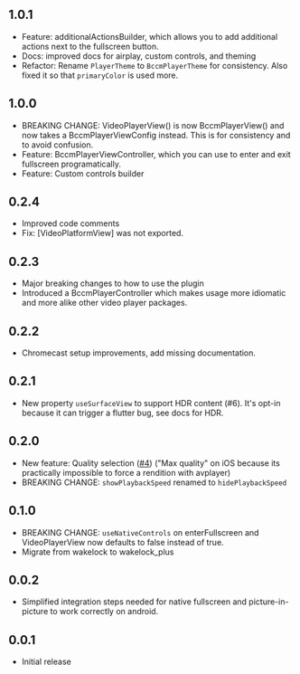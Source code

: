 ## 1.0.1

- Feature: additionalActionsBuilder, which allows you to add additional actions next to the fullscreen button.
- Docs: improved docs for airplay, custom controls, and theming
- Refactor: Rename `PlayerTheme` to `BccmPlayerTheme` for consistency. Also fixed it so that `primaryColor` is used more.

## 1.0.0

- BREAKING CHANGE: VideoPlayerView() is now BccmPlayerView() and now takes a BccmPlayerViewConfig instead. This is for consistency and to avoid confusion.
- Feature: BccmPlayerViewController, which you can use to enter and exit fullscreen programatically.
- Feature: Custom controls builder

## 0.2.4

- Improved code comments
- Fix: [VideoPlatformView] was not exported.

## 0.2.3

- Major breaking changes to how to use the plugin
- Introduced a BccmPlayerController which makes usage more idiomatic and more alike other video player packages.

## 0.2.2

- Chromecast setup improvements, add missing documentation.

## 0.2.1

- New property `useSurfaceView` to support HDR content (#6). It's opt-in because it can trigger a flutter bug, see docs for HDR.

## 0.2.0

- New feature: Quality selection ([#4](https://github.com/bcc-code/bccm-player/pull/4)) ("Max quality" on iOS because its practically impossible to force a rendition with avplayer)
- BREAKING CHANGE: `showPlaybackSpeed` renamed to `hidePlaybackSpeed`

## 0.1.0

- BREAKING CHANGE: `useNativeControls` on enterFullscreen and VideoPlayerView now defaults to false instead of true.
- Migrate from wakelock to wakelock_plus

## 0.0.2

- Simplified integration steps needed for native fullscreen and picture-in-picture to work correctly on android.

## 0.0.1

- Initial release
